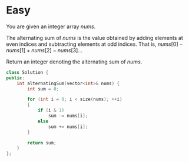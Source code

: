 # Easy

You are given an integer array $nums$.

The alternating sum of $nums$ is the value obtained by adding elements at even indices and subtracting elements at odd indices. That is, $nums[0] - nums[1] + nums[2] - nums[3]...$

Return an integer denoting the alternating sum of $nums$.

```cpp
class Solution {
public:
    int alternatingSum(vector<int>& nums) {
        int sum = 0;

        for (int i = 0; i < size(nums); ++i)
        {
            if (i & 1)
                sum -= nums[i];
            else
                sum += nums[i];
        }

        return sum;
    }
};
```
